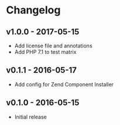 Changelog
=========

v1.0.0 - 2017-05-15
-------------------
* Add license file and annotations
* Add PHP 7.1 to test matrix

v0.1.1 - 2016-05-17
-------------------
* Add config for Zend Component Installer

v0.1.0 - 2016-05-15
-------------------
* Initial release
